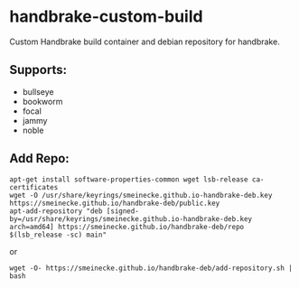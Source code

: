 # handbrake-custom-build
Custom Handbrake build container and debian repository for handbrake.

## Supports:
 * bullseye
 * bookworm
 * focal
 * jammy
 * noble


## Add Repo:
```
apt-get install software-properties-common wget lsb-release ca-certificates
wget -O /usr/share/keyrings/smeinecke.github.io-handbrake-deb.key https://smeinecke.github.io/handbrake-deb/public.key
apt-add-repository "deb [signed-by=/usr/share/keyrings/smeinecke.github.io-handbrake-deb.key arch=amd64] https://smeinecke.github.io/handbrake-deb/repo $(lsb_release -sc) main"
```
or
```
wget -O- https://smeinecke.github.io/handbrake-deb/add-repository.sh | bash
```

